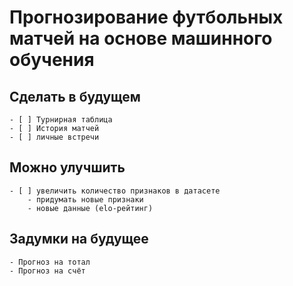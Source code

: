 # Прогнозирование футбольных матчей на основе машинного обучения

## Сделать в будущем

    - [ ] Турнирная таблица
    - [ ] История матчей
    - [ ] личные встречи

## Можно улучшить

    - [ ] увеличить количество признаков в датасете
        - придумать новые признаки
        - новые данные (elo-рейтинг)

## Задумки на будущее

    - Прогноз на тотал
    - Прогноз на счёт
